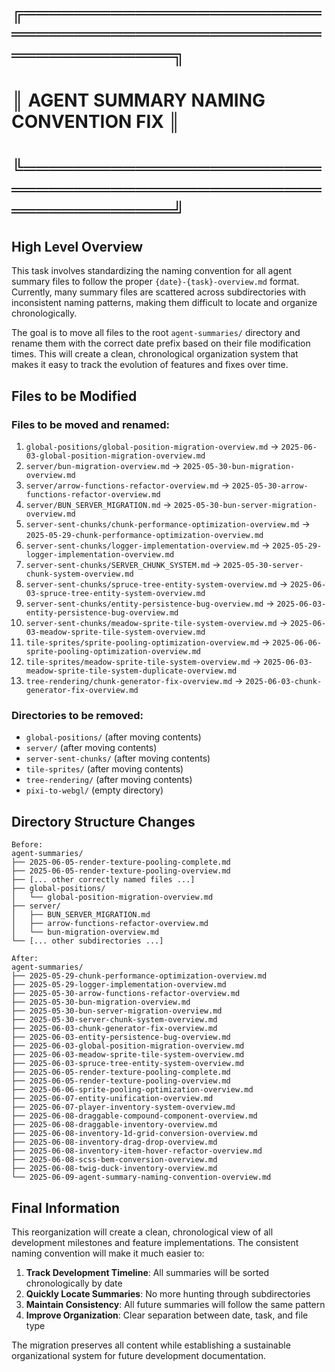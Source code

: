 # ╔══════════════════════════════════════════════════════════════╗
# ║              AGENT SUMMARY NAMING CONVENTION FIX            ║
# ╚══════════════════════════════════════════════════════════════╝

## High Level Overview

This task involves standardizing the naming convention for all agent summary files to follow the proper `{date}-{task}-overview.md` format. Currently, many summary files are scattered across subdirectories with inconsistent naming patterns, making them difficult to locate and organize chronologically.

The goal is to move all files to the root `agent-summaries/` directory and rename them with the correct date prefix based on their file modification times. This will create a clean, chronological organization system that makes it easy to track the evolution of features and fixes over time.

## Files to be Modified

### Files to be moved and renamed:
1. `global-positions/global-position-migration-overview.md` → `2025-06-03-global-position-migration-overview.md`
2. `server/bun-migration-overview.md` → `2025-05-30-bun-migration-overview.md` 
3. `server/arrow-functions-refactor-overview.md` → `2025-05-30-arrow-functions-refactor-overview.md`
4. `server/BUN_SERVER_MIGRATION.md` → `2025-05-30-bun-server-migration-overview.md`
5. `server-sent-chunks/chunk-performance-optimization-overview.md` → `2025-05-29-chunk-performance-optimization-overview.md`
6. `server-sent-chunks/logger-implementation-overview.md` → `2025-05-29-logger-implementation-overview.md`
7. `server-sent-chunks/SERVER_CHUNK_SYSTEM.md` → `2025-05-30-server-chunk-system-overview.md`
8. `server-sent-chunks/spruce-tree-entity-system-overview.md` → `2025-06-03-spruce-tree-entity-system-overview.md`
9. `server-sent-chunks/entity-persistence-bug-overview.md` → `2025-06-03-entity-persistence-bug-overview.md`
10. `server-sent-chunks/meadow-sprite-tile-system-overview.md` → `2025-06-03-meadow-sprite-tile-system-overview.md`
11. `tile-sprites/sprite-pooling-optimization-overview.md` → `2025-06-06-sprite-pooling-optimization-overview.md`
12. `tile-sprites/meadow-sprite-tile-system-overview.md` → `2025-06-03-meadow-sprite-tile-system-duplicate-overview.md`
13. `tree-rendering/chunk-generator-fix-overview.md` → `2025-06-03-chunk-generator-fix-overview.md`

### Directories to be removed:
- `global-positions/` (after moving contents)
- `server/` (after moving contents)
- `server-sent-chunks/` (after moving contents)
- `tile-sprites/` (after moving contents)  
- `tree-rendering/` (after moving contents)
- `pixi-to-webgl/` (empty directory)

## Directory Structure Changes

```
Before:
agent-summaries/
├── 2025-06-05-render-texture-pooling-complete.md
├── 2025-06-05-render-texture-pooling-overview.md
├── [... other correctly named files ...]
├── global-positions/
│   └── global-position-migration-overview.md
├── server/
│   ├── BUN_SERVER_MIGRATION.md
│   ├── arrow-functions-refactor-overview.md
│   └── bun-migration-overview.md
└── [... other subdirectories ...]

After:
agent-summaries/
├── 2025-05-29-chunk-performance-optimization-overview.md
├── 2025-05-29-logger-implementation-overview.md
├── 2025-05-30-arrow-functions-refactor-overview.md
├── 2025-05-30-bun-migration-overview.md
├── 2025-05-30-bun-server-migration-overview.md
├── 2025-05-30-server-chunk-system-overview.md
├── 2025-06-03-chunk-generator-fix-overview.md
├── 2025-06-03-entity-persistence-bug-overview.md
├── 2025-06-03-global-position-migration-overview.md
├── 2025-06-03-meadow-sprite-tile-system-overview.md
├── 2025-06-03-spruce-tree-entity-system-overview.md
├── 2025-06-05-render-texture-pooling-complete.md
├── 2025-06-05-render-texture-pooling-overview.md
├── 2025-06-06-sprite-pooling-optimization-overview.md
├── 2025-06-07-entity-unification-overview.md
├── 2025-06-07-player-inventory-system-overview.md
├── 2025-06-08-draggable-compound-component-overview.md
├── 2025-06-08-draggable-inventory-overview.md
├── 2025-06-08-inventory-1d-grid-conversion-overview.md
├── 2025-06-08-inventory-drag-drop-overview.md
├── 2025-06-08-inventory-item-hover-refactor-overview.md
├── 2025-06-08-scss-bem-conversion-overview.md
├── 2025-06-08-twig-duck-inventory-overview.md
└── 2025-06-09-agent-summary-naming-convention-overview.md
```

## Final Information

This reorganization will create a clean, chronological view of all development milestones and feature implementations. The consistent naming convention will make it much easier to:

1. **Track Development Timeline**: All summaries will be sorted chronologically by date
2. **Quickly Locate Summaries**: No more hunting through subdirectories
3. **Maintain Consistency**: All future summaries will follow the same pattern
4. **Improve Organization**: Clear separation between date, task, and file type

The migration preserves all content while establishing a sustainable organizational system for future development documentation.
